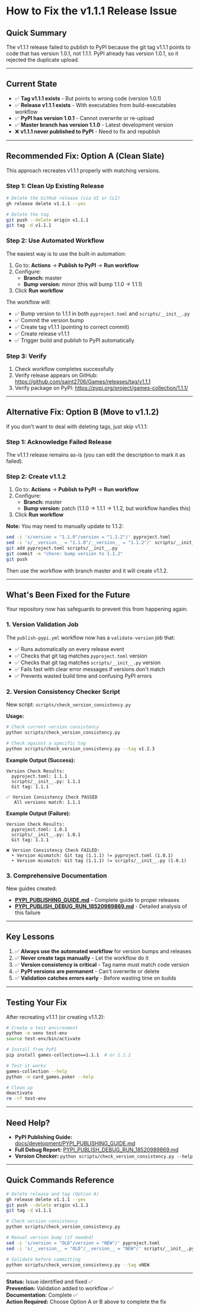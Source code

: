 # How to Fix the v1.1.1 Release Issue

## Quick Summary

The v1.1.1 release failed to publish to PyPI because the git tag v1.1.1 points to code that has version 1.0.1, not 1.1.1. PyPI already has version 1.0.1, so it rejected the duplicate upload.

______________________________________________________________________

## Current State

- ✅ **Tag v1.1.1 exists** - But points to wrong code (version 1.0.1)
- ✅ **Release v1.1.1 exists** - With executables from build-executables workflow
- ✅ **PyPI has version 1.0.1** - Cannot overwrite or re-upload
- ✅ **Master branch has version 1.1.0** - Latest development version
- ❌ **v1.1.1 never published to PyPI** - Need to fix and republish

______________________________________________________________________

## Recommended Fix: Option A (Clean Slate)

This approach recreates v1.1.1 properly with matching versions.

### Step 1: Clean Up Existing Release

```bash
# Delete the GitHub release (via UI or CLI)
gh release delete v1.1.1 --yes

# Delete the tag
git push --delete origin v1.1.1
git tag -d v1.1.1
```

### Step 2: Use Automated Workflow

The easiest way is to use the built-in automation:

1. Go to: **Actions** → **Publish to PyPI** → **Run workflow**
1. Configure:
   - **Branch:** master
   - **Bump version:** minor (this will bump 1.1.0 → 1.1.1)
1. Click **Run workflow**

The workflow will:

- ✅ Bump version to 1.1.1 in both `pyproject.toml` and `scripts/__init__.py`
- ✅ Commit the version bump
- ✅ Create tag v1.1.1 (pointing to correct commit)
- ✅ Create release v1.1.1
- ✅ Trigger build and publish to PyPI automatically

### Step 3: Verify

1. Check workflow completes successfully
1. Verify release appears on GitHub: https://github.com/saint2706/Games/releases/tag/v1.1.1
1. Verify package on PyPI: https://pypi.org/project/games-collection/1.1.1/

______________________________________________________________________

## Alternative Fix: Option B (Move to v1.1.2)

If you don't want to deal with deleting tags, just skip v1.1.1:

### Step 1: Acknowledge Failed Release

The v1.1.1 release remains as-is (you can edit the description to mark it as failed).

### Step 2: Create v1.1.2

1. Go to: **Actions** → **Publish to PyPI** → **Run workflow**
1. Configure:
   - **Branch:** master
   - **Bump version:** patch (1.1.0 → 1.1.1 → 1.1.2, but workflow handles this)
1. Click **Run workflow**

**Note:** You may need to manually update to 1.1.2:

```bash
sed -i 's/version = "1.1.0"/version = "1.1.2"/' pyproject.toml
sed -i 's/__version__ = "1.1.0"/__version__ = "1.1.2"/' scripts/__init__.py
git add pyproject.toml scripts/__init__.py
git commit -m "chore: bump version to 1.1.2"
git push
```

Then use the workflow with branch master and it will create v1.1.2.

______________________________________________________________________

## What's Been Fixed for the Future

Your repository now has safeguards to prevent this from happening again:

### 1. Version Validation Job

The `publish-pypi.yml` workflow now has a `validate-version` job that:

- ✅ Runs automatically on every release event
- ✅ Checks that git tag matches `pyproject.toml` version
- ✅ Checks that git tag matches `scripts/__init__.py` version
- ✅ Fails fast with clear error messages if versions don't match
- ✅ Prevents wasted build time and confusing PyPI errors

### 2. Version Consistency Checker Script

New script: `scripts/check_version_consistency.py`

**Usage:**

```bash
# Check current version consistency
python scripts/check_version_consistency.py

# Check against a specific tag
python scripts/check_version_consistency.py --tag v1.2.3
```

**Example Output (Success):**

```
Version Check Results:
  pyproject.toml: 1.1.1
  scripts/__init__.py: 1.1.1
  Git tag: 1.1.1

✅ Version Consistency Check PASSED
   All versions match: 1.1.1
```

**Example Output (Failure):**

```
Version Check Results:
  pyproject.toml: 1.0.1
  scripts/__init__.py: 1.0.1
  Git tag: 1.1.1

❌ Version Consistency Check FAILED:
  • Version mismatch: Git tag (1.1.1) != pyproject.toml (1.0.1)
  • Version mismatch: Git tag (1.1.1) != scripts/__init__.py (1.0.1)
```

### 3. Comprehensive Documentation

New guides created:

- **[PYPI_PUBLISHING_GUIDE.md](../development/PYPI_PUBLISHING_GUIDE.md)** - Complete guide to proper releases
- **[PYPI_PUBLISH_DEBUG_RUN_18520989869.md](PYPI_PUBLISH_DEBUG_RUN_18520989869.md)** - Detailed analysis of this failure

______________________________________________________________________

## Key Lessons

1. ✅ **Always use the automated workflow** for version bumps and releases
1. ✅ **Never create tags manually** - Let the workflow do it
1. ✅ **Version consistency is critical** - Tag name must match code version
1. ✅ **PyPI versions are permanent** - Can't overwrite or delete
1. ✅ **Validation catches errors early** - Before wasting time on builds

______________________________________________________________________

## Testing Your Fix

After recreating v1.1.1 (or creating v1.1.2):

```bash
# Create a test environment
python -m venv test-env
source test-env/bin/activate

# Install from PyPI
pip install games-collection==1.1.1  # or 1.1.2

# Test it works
games-collection --help
python -m card_games.poker --help

# Clean up
deactivate
rm -rf test-env
```

______________________________________________________________________

## Need Help?

- **PyPI Publishing Guide:** [docs/development/PYPI_PUBLISHING_GUIDE.md](../development/PYPI_PUBLISHING_GUIDE.md)
- **Full Debug Report:** [PYPI_PUBLISH_DEBUG_RUN_18520989869.md](PYPI_PUBLISH_DEBUG_RUN_18520989869.md)
- **Version Checker:** `python scripts/check_version_consistency.py --help`

______________________________________________________________________

## Quick Commands Reference

```bash
# Delete release and tag (Option A)
gh release delete v1.1.1 --yes
git push --delete origin v1.1.1
git tag -d v1.1.1

# Check version consistency
python scripts/check_version_consistency.py

# Manual version bump (if needed)
sed -i 's/version = "OLD"/version = "NEW"/' pyproject.toml
sed -i 's/__version__ = "OLD"/__version__ = "NEW"/' scripts/__init__.py

# Validate before committing
python scripts/check_version_consistency.py --tag vNEW
```

______________________________________________________________________

**Status:** Issue identified and fixed ✅\
**Prevention:** Validation added to workflow ✅\
**Documentation:** Complete ✅\
**Action Required:** Choose Option A or B above to complete the fix
